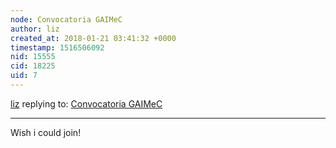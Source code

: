 ```yaml
---
node: Convocatoria GAIMeC
author: liz
created_at: 2018-01-21 03:41:32 +0000
timestamp: 1516506092
nid: 15555
cid: 18225
uid: 7
---
```




[liz](../profile/liz) replying to: [Convocatoria GAIMeC](../notes/imvec/01-19-2018/convocatoria-gaimec)

----
Wish i could join!